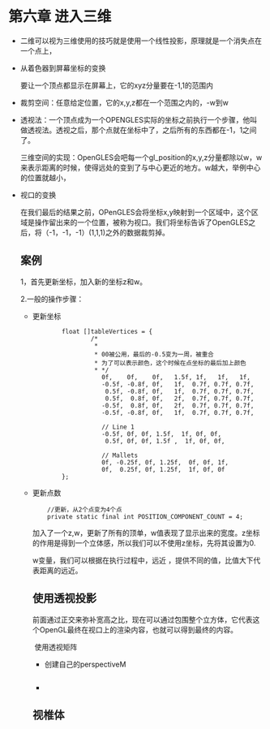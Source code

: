 # 第六章 进入三维

- 二维可以视为三维使用的技巧就是使用一个线性投影，原理就是一个消失点在一个点上，

- 从着色器到屏幕坐标的变换

  要让一个顶点都显示在屏幕上，它的xyz分量要在-1,1的范围内

- 裁剪空间：任意给定位置，它的x,y,z都在一个范围之内的，-w到w

- 透视法：一个顶点成为一个OPENGLES实际的坐标之前执行一个步骤，他叫做透视法。透视之后，那个点就在坐标中了，之后所有的东西都在-1，1之间了。

  三维空间的实现：OpenGLES会吧每一个gl_position的x,y,z分量都除以w，w来表示距离的时候，使得远处的变到了与中心更近的地方。w越大，举例中心的位置就越小，

- 视口的变换

  在我们最后的结果之前，OPenGLES会将坐标x,y映射到一个区域中，这个区域是操作留出来的一个位置，被称为视口。我们将坐标告诉了OpenGLES之后，将（-1，-1，-1）(1,1,1)之外的数据裁剪掉。

  ## 案例

  1，首先更新坐标，加入新的坐标z和w。

  2.一般的操作步骤：

  - 更新坐标

    ```
    		float []tableVertices = {
    				/*
    				 * 
    				 * 00被公用，最后的-0.5变为一周，被重合
    				 * 为了可以表示颜色，这个时候在点坐标的最后加上颜色
    				 * */
    	               0f,    0f,    0f,   1.5f, 1f,   1f,   1f,         
    	               -0.5f, -0.8f, 0f,   1f,	0.7f, 0.7f, 0.7f,            
    	                0.5f, -0.8f, 0f,   1f,	0.7f, 0.7f, 0.7f,
    	                0.5f,  0.8f, 0f,   2f,	0.7f, 0.7f, 0.7f,
    	               -0.5f,  0.8f, 0f,   2f,  0.7f, 0.7f, 0.7f,
    	               -0.5f, -0.8f, 0f,   1f,	0.7f, 0.7f, 0.7f,
    
    	               // Line 1
    	               -0.5f, 0f, 0f, 1.5f,  1f, 0f, 0f,
    	                0.5f, 0f, 0f, 1.5f ,  1f, 0f, 0f,
    
    	               // Mallets
    	               0f, -0.25f, 0f, 1.25f,  0f, 0f, 1f,
    	               0f,  0.25f, 0f, 1.25f,  1f, 0f, 0f
    		};
    ```

  - 更新点数

    ```
    	//更新，从2个点变为4个点
    	private static final int POSITION_COMPONENT_COUNT = 4;
    ```

    加入了一个z,w，更新了所有的顶单，w值表现了显示出来的宽度。z坐标的作用是得到一个立体感，所以我们可以不使用z坐标，先将其设置为0.

    w变量，我们可以根据在执行过程中，远近 ，提供不同的值，比值大下代表距离的远近。

    ## 使用透视投影

    ​	前面通过正交来弥补宽高之比，现在可以通过包围整个立方体，它代表这个OpenGL最终在视口上的渲染内容，也就可以得到最终的内容。

    ​	使用透视矩阵

    - 创建自己的perspectiveM

      ```
      
      ```

    - 

    ## 视椎体

    #